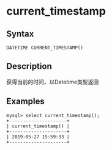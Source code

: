 # current_timestamp

## Syntax

`DATETIME CURRENT_TIMESTAMP()`

## Description

获得当前的时间，以Datetime类型返回

## Examples

```
mysql> select current_timestamp();
+---------------------+
| current_timestamp() |
+---------------------+
| 2019-05-27 15:59:33 |
+---------------------+
```